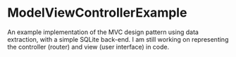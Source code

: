 # ModelViewControllerExample

An example implementation of the MVC design pattern using data extraction, with a simple SQLite back-end.
I am still working on representing the controller (router) and view (user interface) in code.
